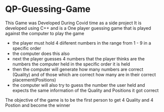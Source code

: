 # QP-Guessing-Game
This Game was Developed During Covid time as a side project 
It is developed using C++ and is a One player guessing game that is played against the computer
to play the game 
 - the player must hold 4 diiferent numbers in the range from 1 - 9 in a specific order 
 - the computer does this also
 - next the player guesses 4 numbers that the player thinks are the numbers the computer held in the specific order it is held
 - then the computer will generate how many numbers are correct (Quality) and of those which are correct how many are in their correct placement(Positions)
 - the computer will also try to guess the number the user held and expects the same information of the Quality and Positions it got correct

The objective of the game is to be the first person to get 4 Quality and 4 Postion and become the winner

